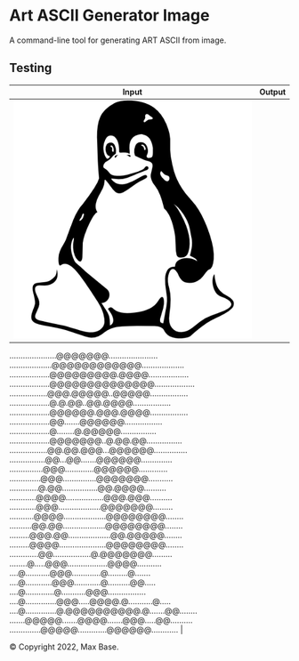 # Art ASCII Generator Image

A command-line tool for generating ART ASCII from image.

## Testing

| Input | Output |
| ----- | ------ |
| ![Art ASCII Generator Image](input.png) | <code>
.....................@@@@@@@......................
...................@@@@@@@@@@@@...................
..................@@@@@@@@@.@@@@..................
..................@@@@@@@@@@@@@@..................
.................@@@.@@@@@..@@@@@.................
..................@.@.@@..@@.@@@@.................
..................@@@@@@.@@@.@@@@.................
..................@@.......@@@@@@.................
..................@........@.@@@@@................
..................@@@@@@@..@.@@.@@................
.................@@.@@.@@@...@@@@@@...............
................@@...@@.......@@@@@@..............
...............@@@.............@@@@@@.............
..............@@@...............@@@@@@@...........
.............@.@@................@@.@@@@..........
............@@@@.................@@@.@@@..........
............@@@...................@@@@@@@.........
...........@@@@...................@@@@@@@@........
..........@@.@@...................@@@@@@@@........
.........@@@.@@...................@@.@@@@@........
.........@@@@.....................@@@@@@@@........
.............@@.................@.@@@@@@@.........
........@.....@@@..................@@@@...........
....@...........@@@.............@.........@.......
....@............@@@............@..........@@.....
....@.............@...........@@@.................
....@..............@@@.....@@@@.@...........@.....
....@..............@.@@@@@@@@@@.@.......@@........
.......@@@@@.......@@@@.......@@@.....@@..........
..............@@@@@.............@@@@@@............</code> |

© Copyright 2022, Max Base.
